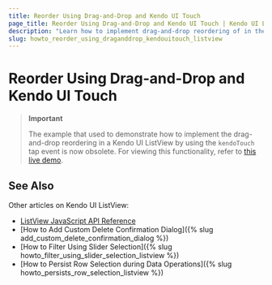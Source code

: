 ```yaml
---
title: Reorder Using Drag-and-Drop and Kendo UI Touch
page_title: Reorder Using Drag-and-Drop and Kendo UI Touch | Kendo UI ListView
description: "Learn how to implement drag-and-drop reordering of in the Kendo UI ListView widget using `kendoTouch` tap event."
slug: howto_reorder_using_draganddrop_kendouitouch_listview
---
```


# Reorder Using Drag-and-Drop and Kendo UI Touch

> **Important**
>
> The example that used to demonstrate how to implement the drag-and-drop reordering in a Kendo UI ListView by using the `kendoTouch` tap event is now obsolete. For viewing this functionality, refer to [this live demo](http://demos.telerik.com/kendo-ui/sortable/integration-listview).

## See Also

Other articles on Kendo UI ListView:

* [ListView JavaScript API Reference](/api/javascript/ui/listview)
* [How to Add Custom Delete Confirmation Dialog]({% slug add_custom_delete_confirmation_dialog %})
* [How to Filter Using Slider Selection]({% slug howto_filter_using_slider_selection_listview %})
* [How to Persist Row Selection during Data Operations]({% slug howto_persists_row_selection_listview %})
